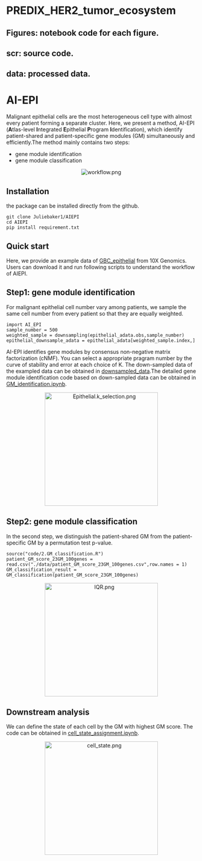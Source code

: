 # PREDIX_HER2_tumor_ecosystem

## Figures: notebook code for each figure.
## scr: source code.
## data: processed data.


# AI-EPI
Malignant epithelial cells are the most heterogeneous cell type with almost every patient forming a separate cluster. Here, we present a method, AI-EPI (**A**tlas-level **I**ntegrated **E**pithelial **P**rogram **I**dentification), which identify patient-shared and patient-specific gene modules (GM) simultaneously and efficiently.The
method mainly contains two steps:

-   gene module identification
-   gene module classification

<div align=center> 
<img src="./inst/workflow.png" alt="workflow.png">
</div> 

Installation
------------

the package can be installed directly from the github.

```
git clone Juliebaker1/AIEPI
cd AIEPI
pip install requirement.txt
```

Quick start
-----------

Here, we provide an example data of [GBC_epithelial](http://lifeome.net/supp/gbc/Single%20cell/Epithelial/adata_adeno_P.h5ad) from 10X Genomics. Users can download it and run following scripts to understand the workflow of AIEPI.

## Step1: gene module identification

For malignant epithelial cell number vary among patients, we sample the same cell number from every patient so that they are equally weighted.

```
import AI_EPI
sample_number = 500
weighted_sample = downsampling(epithelial_adata.obs,sample_number)
epithelial_downsample_adata = epithelial_adata[weighted_sample.index,]
```
AI-EPI identifies gene modules by consensus non-negative matrix factorization (cNMF). You can select a appropriate pragram number by the curve of stability and error at each choice of K. The down-sampled data of the exampled data can be obtained in [downsampled_data](http://lifeome.net/supp/gbc/Single%20cell/Epithelial/adata_adeno_p_sample.h5ad).The detailed gene module identification code based on down-sampled data can be obtained in [GM_identification.ipynb](https://github.com/JulieBaker1/AIEPI/blob/main/code/1.GM_identification.ipynb).

<div align=center> 
<img src="./inst/Epithelial.k_selection.png" width = "300" alt="Epithelial.k_selection.png">
</div> 


## Step2: gene module classification

In the second step, we distinguish the patient-shared GM from the patient-specific GM by a permutation test p-value.  

```
source("code/2.GM_classification.R")
patient_GM_score_23GM_100genes = read.csv("./data/patient_GM_score_23GM_100genes.csv",row.names = 1)
GM_classification_result = GM_classification(patient_GM_score_23GM_100genes)
```
<div align=center> 
<img src="./inst/IQR.png" width = "300"  alt="IQR.png">
</div> 

## Downstream analysis

We can define the state of each cell by the GM with highest GM score. The code can be obtained in [cell_state_assignment.ipynb](https://github.com/JulieBaker1/AIEPI/blob/main/code/3.cell_state_assignment.ipynb).


<div align=center> 
<img src="./inst/cell_state.png" width = "300" alt="cell_state.png">
</div> 





